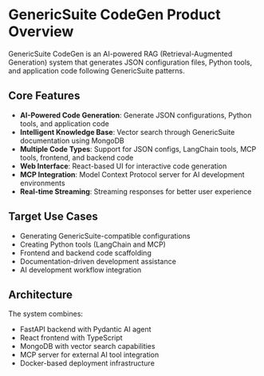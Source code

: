 # GenericSuite CodeGen Product Overview

GenericSuite CodeGen is an AI-powered RAG (Retrieval-Augmented Generation) system that generates JSON configuration files, Python tools, and application code following GenericSuite patterns.

## Core Features

- **AI-Powered Code Generation**: Generate JSON configurations, Python tools, and application code
- **Intelligent Knowledge Base**: Vector search through GenericSuite documentation using MongoDB
- **Multiple Code Types**: Support for JSON configs, LangChain tools, MCP tools, frontend, and backend code
- **Web Interface**: React-based UI for interactive code generation
- **MCP Integration**: Model Context Protocol server for AI development environments
- **Real-time Streaming**: Streaming responses for better user experience

## Target Use Cases

- Generating GenericSuite-compatible configurations
- Creating Python tools (LangChain and MCP)
- Frontend and backend code scaffolding
- Documentation-driven development assistance
- AI development workflow integration

## Architecture

The system combines:
- FastAPI backend with Pydantic AI agent
- React frontend with TypeScript
- MongoDB with vector search capabilities
- MCP server for external AI tool integration
- Docker-based deployment infrastructure